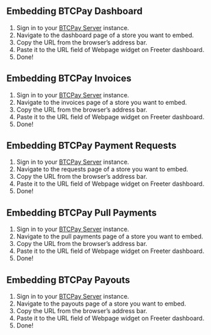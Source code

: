 ## Embedding BTCPay Dashboard

1. Sign in to your <a href="{{ curItem.homeUrl|e }}" target="_blank">BTCPay Server</a> instance.
2. Navigate to the dashboard page of a store you want to embed.
3. Copy the URL from the browser’s address bar.
4. Paste it to the URL field of Webpage widget on Freeter dashboard.
5. Done!

## Embedding BTCPay Invoices

1. Sign in to your <a href="{{ curItem.homeUrl|e }}" target="_blank">BTCPay Server</a> instance.
2. Navigate to the invoices page of a store you want to embed.
3. Copy the URL from the browser’s address bar.
4. Paste it to the URL field of Webpage widget on Freeter dashboard.
5. Done!

## Embedding BTCPay Payment Requests

1. Sign in to your <a href="{{ curItem.homeUrl|e }}" target="_blank">BTCPay Server</a> instance.
2. Navigate to the requests page of a store you want to embed.
3. Copy the URL from the browser’s address bar.
4. Paste it to the URL field of Webpage widget on Freeter dashboard.
5. Done!

## Embedding BTCPay Pull Payments

1. Sign in to your <a href="{{ curItem.homeUrl|e }}" target="_blank">BTCPay Server</a> instance.
2. Navigate to the pull payments page of a store you want to embed.
3. Copy the URL from the browser’s address bar.
4. Paste it to the URL field of Webpage widget on Freeter dashboard.
5. Done!

## Embedding BTCPay Payouts

1. Sign in to your <a href="{{ curItem.homeUrl|e }}" target="_blank">BTCPay Server</a> instance.
2. Navigate to the payouts page of a store you want to embed.
3. Copy the URL from the browser’s address bar.
4. Paste it to the URL field of Webpage widget on Freeter dashboard.
5. Done!

